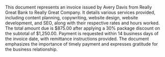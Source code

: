 This document represents an invoice issued by Avery Davis from Really Great Bank to Really Great Company. It details various services provided, including content planning, copywriting, website design, website development, and SEO, along with their respective rates and hours worked. The total amount due is $875.00 after applying a 30% package discount on the subtotal of $1,250.00. Payment is requested within 14 business days of the invoice date, with remittance instructions provided. The document emphasizes the importance of timely payment and expresses gratitude for the business relationship.